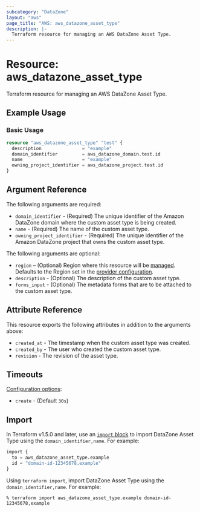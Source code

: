 ```yaml
---
subcategory: "DataZone"
layout: "aws"
page_title: "AWS: aws_datazone_asset_type"
description: |-
  Terraform resource for managing an AWS DataZone Asset Type.
---
```


# Resource: aws_datazone_asset_type

Terraform resource for managing an AWS DataZone Asset Type.

## Example Usage

### Basic Usage

```terraform
resource "aws_datazone_asset_type" "test" {
  description               = "example"
  domain_identifier         = aws_datazone_domain.test.id
  name                      = "example"
  owning_project_identifier = aws_datazone_project.test.id
}
```

## Argument Reference

The following arguments are required:

* `domain_identifier` - (Required) The unique identifier of the Amazon DataZone domain where the custom asset type is being created.
* `name` - (Required) The name of the custom asset type.
* `owning_project_identifier` - (Required) The unique identifier of the Amazon DataZone project that owns the custom asset type.

The following arguments are optional:

* `region` – (Optional) Region where this resource will be [managed](https://docs.aws.amazon.com/general/latest/gr/rande.html#regional-endpoints). Defaults to the Region set in the [provider configuration](https://registry.terraform.io/providers/hashicorp/aws/latest/docs#aws-configuration-reference).
* `description` - (Optional) The description of the custom asset type.
* `forms_input` - (Optional) The metadata forms that are to be attached to the custom asset type.

## Attribute Reference

This resource exports the following attributes in addition to the arguments above:

* `created_at` - The timestamp when the custom asset type was created.
* `created_by` - The user who created the custom asset type.
* `revision` - The revision of the asset type.

## Timeouts

[Configuration options](https://developer.hashicorp.com/terraform/language/resources/syntax#operation-timeouts):

* `create` - (Default `30s`)

## Import

In Terraform v1.5.0 and later, use an [`import` block](https://developer.hashicorp.com/terraform/language/import) to import DataZone Asset Type using the `domain_identifier,name`. For example:

```terraform
import {
  to = aws_datazone_asset_type.example
  id = "domain-id-12345678,example"
}
```

Using `terraform import`, import DataZone Asset Type using the `domain_identifier,name`. For example:

```console
% terraform import aws_datazone_asset_type.example domain-id-12345678,example
```
